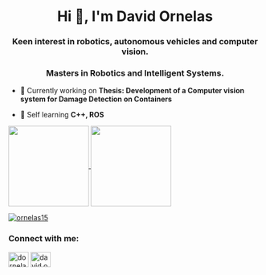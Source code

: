 <h1 align="center">Hi 👋, I'm David Ornelas</h1>
<h3 align="center">Keen interest in robotics, autonomous vehicles and computer vision. </h3>
<h3 align="center">Masters in Robotics and Intelligent Systems. </h3>

- 🔭 Currently working on **Thesis: Development of a Computer vision system for Damage Detection on Containers**

- 🌱 Self learning **C++, ROS** 


<a href="https://github.com/anuraghazra/github-readme-stats">
  <img height=160 align="center" src="https://github-readme-stats-theta-weld.vercel.app/api?username=ornelas15&hide=contribs,prs&rank_icon=github&show_icons=true&theme=dracula" />
</a>
<a href="https://github.com/anuraghazra/convoychat">
  <img height=160 align="center" src="https://github-readme-stats-theta-weld.vercel.app/api/top-langs/?username=ornelas15&layout=compact&hide=awk,shell" />
</a>  


<p align="left"> <a href="https://github.com/ryo-ma/github-profile-trophy"><img src="https://github-profile-trophy.vercel.app/?username=ornelas15" alt="ornelas15" /></a> </p>


<h3 align="left">Connect with me:</h3>
<p align="left">
<a href="https://linkedin.com/in/dornelas08" target="blank"><img align="center" src="https://raw.githubusercontent.com/rahuldkjain/github-profile-readme-generator/master/src/images/icons/Social/linked-in-alt.svg" alt="dornelas08" height="30" width="40" /></a>
<a href="https://instagram.com/david.ornelas" target="blank"><img align="center" src="https://raw.githubusercontent.com/rahuldkjain/github-profile-readme-generator/master/src/images/icons/Social/instagram.svg" alt="david.ornelas" height="30" width="40" /></a>
</p>
